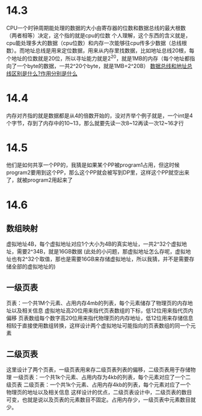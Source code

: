 # 14.3
CPU一个时钟周期能处理的数据的大小由寄存器的位数和数据总线的最大根数（两者相等）决定，这个指的就是cpu的位数
个人理解，这个东西的含义就是，cpu能处理多大的数据（cpu位数）和内存一次能够往cpu传多少数据（总线根数）。而地址总线是用来定位数据，用来从内存里找数据，比如地址总线20根，每个地址的位数就是20位，所以寻址能力就是$2^20$，就是1MB的内存（每个地址都指向了一个byte的数据，一共2^20个byte，就是1MB=2^20B）
[数据总线和地址总线区别是什么?作用分别是什么](https://blog.csdn.net/qq_39759656/article/details/81700114)

# 14.4
内存对齐指的就是数据都是从4的倍数开始的，没对齐举个例子就是，一个int是4个字节，存到了内存中的10~13，那么就要先读一次8~12再读一次12~16才行

# 14.5
他们是如何共享一个PP的，我猜是如果某个PP被program1占用，但这时候program2要用到这个PP，那么这个PP就会被写到DP里，这样这个PP就空出来了，就被program2用起来了

# 14.6
## 数组映射
虚拟地址4B，每个虚拟地址对应1个大小为4B的真实地址，一共2^32个虚拟地址，需要2^34B，就是16GB数据
(此处的小问题，那虚拟地址怎么存呢，虚拟地址也有2^32个取值，那也是需要16GB来存储虚拟地址，所以我猜，并不是需要存储全部的虚拟地址的)


## 一级页表
页表：一个共1M个元素、占用内存4mb的列表，每个元素储存了物理页的内存地址以及相关信息
虚拟地址高20位用来指代页表数组的下标，低12位用来指代页内偏移
页表数组每个数字高20位用来指代物理页的内存地址，低12位用来存储信息
相较于直接使用数组转换，这样设计两个虚拟地址可能指向的页表数组的同一个元素

## 二级页表
这里设计了两个页表，一级页表用来存二级页表列表的偏移，二级页表用于存储物理
一级页表：一个共1k个元素、占用内存为4kb的列表，每个元素对应了一个二级页表
二级页表：一个共1k个元素、占用内存4kb的列表，每个元素对应了一个物理页的地址以及相关信息
这样设计的优点，二级页表设计中，二级页表的数目可变，也就是说以及页表的元素数目不固定。占用内存少，一级页表中元素数目就少。